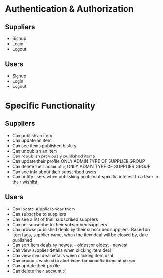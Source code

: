 # Authentication & Authorization

## Suppliers
- Signup
- Login
- Logout

## Users
- Signup
- Login
- Logout

# Specific Functionality

## Suppliers
- Can publish an item
- Can update an item
- Can see items published history
- Can unpublish an item
- Can republish previously published items
- Can update their profile ONLY ADMIN TYPE OF SUPPLIER GROUP
- Can delete their account :( ONLY ADMIN TYPE OF SUPPLIER GROUP
- Can see info about their subscribed users
- Can notify users when publishing an item of specific interest to a User in their wishlist

## Users
- Can locate suppliers near them
- Can subscribe to suppliers
- Can see a list of their subscribed suppliers
- Can un-subscribe to their subscribed suppliers
- Can browse published deals by their subscribed suppliers: Based on item tags, supplier name, when the item deal will be closed by, date published
- Can sort item deals by newest - oldest or oldest - newest
- Can view supplier details when clicking item deal
- Can view item deal details when clicking item deal
- Can create a wishlist to alert them for specific items at stores
- Can update their profile
- Can delete their account :(

